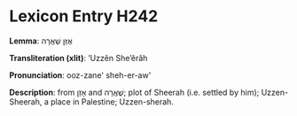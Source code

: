 # Lexicon Entry H242

**Lemma**: אֻזֵּן שֶׁאֱרָה

**Transliteration (xlit)**: ʼUzzên Sheʼĕrâh

**Pronunciation**: ooz-zane' sheh-er-aw'

**Description**:
from אָזַן and שֶׁאֱרָה; plot of Sheerah (i.e. settled by him); Uzzen-Sheerah, a place in Palestine; Uzzen-sherah.
